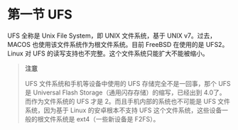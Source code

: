 # 第一节 UFS

UFS 全称是 Unix File System，即 UNIX 文件系统，基于 UNIX v7。过去，MACOS 也使用该文件系统作为根文件系统。目前 FreeBSD 在使用的是 UFS2。Linux 对 UFS 的读写支持也不完整。这个文件系统只能扩大不能被缩小。

>**注意**
>
>UFS 文件系统和手机等设备中使用的 UFS 存储完全不是一回事，那个 UFS 是 Universal Flash Storage（通用闪存存储）的缩写，已经出到 4.0了。而作为文件系统的 UFS 才是 2。而且手机内部的系统也不可能是 UFS 文件系统，因为基于 Linux 的安卓根本不支持 UFS 这个文件系统，这些设备一般的根文件系统是 ext4（一些新设备是 F2FS）。
